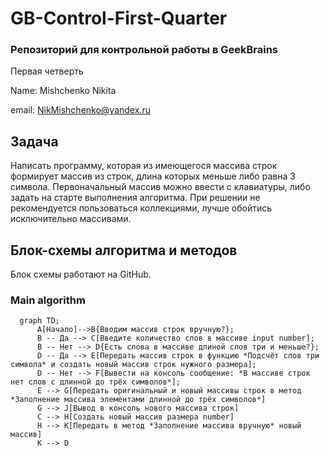 # GB-Control-First-Quarter

### Репозиторий для контрольной работы в GeekBrains

Первая четверть

Name: Mishchenko Nikita

email: NikMishchenko@yandex.ru

## Задача

Написать программу, которая из имеющегося массива строк формирует массив из строк, длина которых меньше либо равна 3 символа. Первоначальный массив можно ввести с клавиатуры, либо задать на старте выполнения алгоритма. При решении не рекомендуется пользоваться коллекциями, лучше обойтись исключительно массивами.

## Блок-схемы алгоритма и методов
Блок схемы работают на GitHub.
### Main algorithm

```mermaid
  graph TD;
      A[Начало]-->B{Вводим массив строк вручную?};
      B -- Да --> C[Введите количество слов в массиве input number];
      B -- Нет --> D{Есть слова в массиве длиной слов три и меньше?};
      D -- Да --> E[Передать массив строк в функцию *Подсчёт слов три символа* и создать новый массив строк нужного размера];
      D -- Нет --> F[Вывести на консоль сообщение: *В массиве строк нет слов с длинной до трёх символов*];
      E --> G[Передать оригинальный и новый массивы строк в метод *Заполнение массива элементами длинной до трёх символов*]
      G --> J[Вывод в консоль нового массива строк]
      C --> H[Создать новый массив размера number]
      H --> K[Передать в метод *Заполнение массива вручную* новый массив]
      K --> D
```